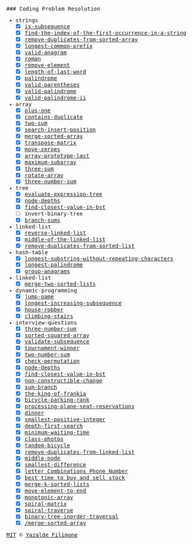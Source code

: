 <samp>
### Coding Problem Resolution

- strings
  - [x] [is-subsequence](/problem-solver/leetcode/easy/strings/is-subsequence.js)
  - [x] [find-the-index-of-the-first-occurrence-in-a-string](/problem-solver/leetcode/easy/strings/find-the-index-of-the-first-occurrence-in-a-string.js)
  - [x] [remove-duplicates-from-sorted-array](/problem-solver/leetcode/easy/strings/remove-duplicates-from-sorted-array.js)
  - [x] [longest-common-prefix](/problem-solver/leetcode/easy/strings/longest-common-prefix.js)
  - [x] [valid-anagram](/problem-solver/leetcode/easy/strings/valid-anagram.js)
  - [x] [roman](/problem-solver/leetcode/easy/strings/roman.js)
  - [x] [remove-element](/problem-solver/leetcode/easy/strings/remove-element.js)
  - [x] [length-of-last-word](/problem-solver/leetcode/easy/strings/length-of-last-word.js)
  - [x] [palindrome](/problem-solver/leetcode/easy/strings/palindrome.js)
  - [x] [valid-parentheses](/problem-solver/leetcode/easy/strings/valid-parentheses.js)
  - [x] [valid-palindrome](/problem-solver/leetcode/easy/strings/valid-palindrome.js)
  - [x] [valid-palindrome-ii](/problem-solver/leetcode/easy/strings/valid-palindrome-ii.js)
- array
  - [x] [plus-one](/problem-solver/leetcode/easy/array/plus-one.js)
  - [x] [contains-duplicate](/problem-solver/leetcode/easy/array/contains-duplicate.js)
  - [x] [two-sum](/problem-solver/leetcode/easy/array/two-sum.js)
  - [x] [search-insert-position](/problem-solver/leetcode/easy/array/search-insert-position.js)
  - [x] [merge-sorted-array](/problem-solver/leetcode/easy/array/merge-sorted-array.js)
  - [x] [transpose-matrix](/problem-solver/leetcode/easy/array/transpose-matrix.js)
  - [x] [move-zeroes](/problem-solver/leetcode/easy/array/move-zeroes.js)
  - [x] [array-prototype-last](/problem-solver/leetcode/easy/array/array-prototype-last.js)
  - [x] [maximum-subarray](/problem-solver/leetcode/easy/array/maximum-subarray.js)
  - [x] [three-sum](/problem-solver/leetcode/easy/array/three-sum.js)
  - [x] [rotate-array](/problem-solver/leetcode/easy/array/rotate-array.js)
  - [x] [three-number-sum](/problem-solver/leetcode/easy/array/three-number-sum.js)
- tree
  - [x] [evaluate-expression-tree](/problem-solver/leetcode/easy/tree/evaluate-expression-tree.js)
  - [x] [node-depths](/problem-solver/leetcode/easy/tree/node-depths.js)
  - [x] [find-closest-value-in-bst](/problem-solver/leetcode/easy/tree/find-closest-value-in-bst.js)
  - [ ] invert-binary-tree
  - [x] [branch-sums](/problem-solver/leetcode/easy/tree/branch-sums.js)
- linked-list
  - [x] [reverse-linked-list](/problem-solver/leetcode/easy/linked-list/reverse-linked-list.js)
  - [x] [middle-of-the-linked-list](/problem-solver/leetcode/easy/linked-list/middle-of-the-linked-list.js)
  - [x] [remove-duplicates-from-sorted-list](/problem-solver/leetcode/easy/linked-list/remove-duplicates-from-sorted-list.js)
- hash-table
  - [x] [longest-substring-without-repeating-characters](/problem-solver/leetcode/easy/hash-table/longest-substring-without-repeating-characters.js)
  - [x] [longest-palindrome](/problem-solver/leetcode/medium/strings/longest-palindrome.js)
  - [x] [group-anagrams](/problem-solver/leetcode/medium/strings/group-anagrams.js)
- linked-list
  - [x] [merge-two-sorted-lists](/problem-solver/leetcode/easy/linked-list/merge-two-sorted-lists.js)
- dynamic-programming
  - [x] [jump-game](/problem-solver/leetcode/medium/dynamic-programming/jump-game.js)
  - [x] [longest-increasing-subsequence](/problem-solver/leetcode/medium/dynamic-programming/longest-increasing-subsequence.js)
  - [x] [house-robber](/problem-solver/leetcode/medium/dynamic-programming/house-robber.js)
  - [x] [climbing-stairs](/problem-solver/leetcode/easy/dynamic-programming/climbing-stairs.js)
- interview-questions
  - [x] [three-number-sum](/problem-solver/interview-questions/medium/three-number-sum.js)
  - [x] [sorted-squared-array](/problem-solver/interview-questions/easy/sorted-squared-array.js)
  - [x] [validate-subsequence](/problem-solver/interview-questions/easy/validate-subsequence.js)
  - [x] [tournament-winner](/problem-solver/interview-questions/easy/tournament-winner.js)
  - [x] [two-number-sum](/problem-solver/interview-questions/easy/two-number-sum.js)
  - [x] [check-permutation](/problem-solver/interview-questions/easy/check-permutation.js)
  - [x] [node-depths](/problem-solver/interview-questions/easy/node-depths.js)
  - [x] [find-closest-value-in-bst](/problem-solver/interview-questions/easy/find-closest-value-in-bst.js)
  - [x] [non-constructible-change](/problem-solver/interview-questions/easy/non-constructible-change.js)
  - [x] [sum-branch](/problem-solver/interview-questions/easy/sum-branch.js)
  - [x] [the-king-of-frankia](/problem-solver/codility/the-king-of-frankia.js)
  - [x] [bicycle-parking-rank](/problem-solver/codility/bicycle-parking-rank.js)
  - [x] [processing-plane-seat-reservations](/problem-solver/codility/processing-plane-seat-reservations.js)
  - [x] [dinner](/problem-solver/codility/dinner.js)
  - [x] [smallest-positive-integer](/problem-solver/codility/smallest-positive-integer.js)
  - [x] [depth-first-search](problem-solver/interview-questions/easy/depth-first-search.js)
  - [x] [minimum-waiting-time](problem-solver/interview-questions/easy/minimum-waiting-time.js)
  - [x] [class-photos](problem-solver/interview-questions/easy/class-photos.js)
  - [x] [tandem-bicycle](problem-solver/interview-questions/easy/tandem-bicycle.js)
  - [x] [remove-duplicates-from-linked-list](problem-solver/interview-questions/easy/remove-duplicates-from-linked-list.js)
  - [x] [middle-node](problem-solver/interview-questions/easy/middle-node.js)
  - [x] [smallest-difference](problem-solver/interview-questions/easy/smallest-difference.js)
  - [x] [letter Combinations Phone Number](problem-solver/leetcode/medium/letter-combinations-of-a-phone-number.js)
  - [x] [best time to buy and sell stock](problem-solver/leetcode/easy/best-time-to-buy-and-sell-stock.js)
  - [x] [merge-k-sorted-lists](problem-solver/leetcode/hard/merge-k-sorted-lists.js)
  - [x] [move-element-to-end](problem-solver/interview-questions/medium/move_element_to_end/move-element-to-end.js)
  - [x] [monotonic-array](problem-solver/interview-questions/medium/monotonic-array.js)
  - [x] [spiral-matrix](/home/yazaldefilimone/www/learnspace/algorithms/problem-solver/leetcode/medium/spiral-matrix.js)
  - [x] [spiral-traverse](/home/yazaldefilimone/www/learnspace/algorithms/problem-solver/interview-questions/medium/spiral-traverse.js)
  - [x] [binary-tree-inorder-traversal](problem-solver/leetcode/easy/tree/binary-tree-inorder-traversal.js)
  - [x] [/merge-sorted-array](problem-solver/leetcode/easy/array/merge-sorted-array.js)

[MIT](https://github.com/yazaldefilimonepinto/algorithms/blob/main/LICENSE) © [Yazalde Filimone](https://www.linkedin.com/in/yazalde-filimone/)

</samp>
